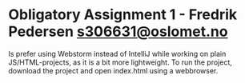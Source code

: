 # Obligatory Assignment 1 - Fredrik Pedersen s306631@oslomet.no

Is prefer using Webstorm instead of IntelliJ while working on plain JS/HTML-projects, as it is a bit more lightweight.
To run the project, download the project and open index.html using a webbrowser.